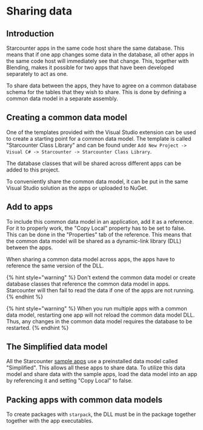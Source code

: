 # Sharing data

## Introduction

Starcounter apps in the same code host share the same database. This means that if one app changes some data in the database, all other apps in the same code host will immediately see that change. This, together with Blending, makes it possible for two apps that have been developed separately to act as one.

To share data between the apps, they have to agree on a common database schema for the tables that they wish to share. This is done by defining a common data model in a separate assembly.

## Creating a common data model

One of the templates provided with the Visual Studio extension can be used to create a starting point for a common data model. The template is called "Starcounter Class Library" and can be found under `Add New Project -> Visual C# -> Starcounter -> Starcounter Class Library`.

The database classes that will be shared across different apps can be added to this project.

To conveniently share the common data model, it can be put in the same Visual Studio solution as the apps or uploaded to NuGet.

## Add to apps

To include this common data model in an application, add it as a reference. For it to properly work, the "Copy Local" property has to be set to false. This can be done in the "Properties" tab of the reference. This means that the common data model will be shared as a dynamic-link library \(DLL\) between the apps.

When sharing a common data model across apps, the apps have to reference the same version of the DLL.

{% hint style="warning" %}
Don't extend the common data model or create database classes that reference the common data model in apps. Starcounter will then fail to read the data if one of the apps are not running.
{% endhint %}

{% hint style="warning" %}
When you run multiple apps with a common data model, restarting one app will not reload the common data model DLL. Thus, any changes in the common data model requires the database to be restarted.
{% endhint %}

## The Simplified data model

All the Starcounter [sample apps](https://github.com/search?q=topic%3Aapp+org%3AStarcounter&type=Repositories) use a preinstalled data model called "Simplified". This allows all these apps to share data. To utilize this data model and share data with the sample apps, load the data model into an app by referencing it and setting "Copy Local" to false.

## Packing apps with common data models

To create packages with `starpack`, the DLL must be in the package together together with the app executables.

